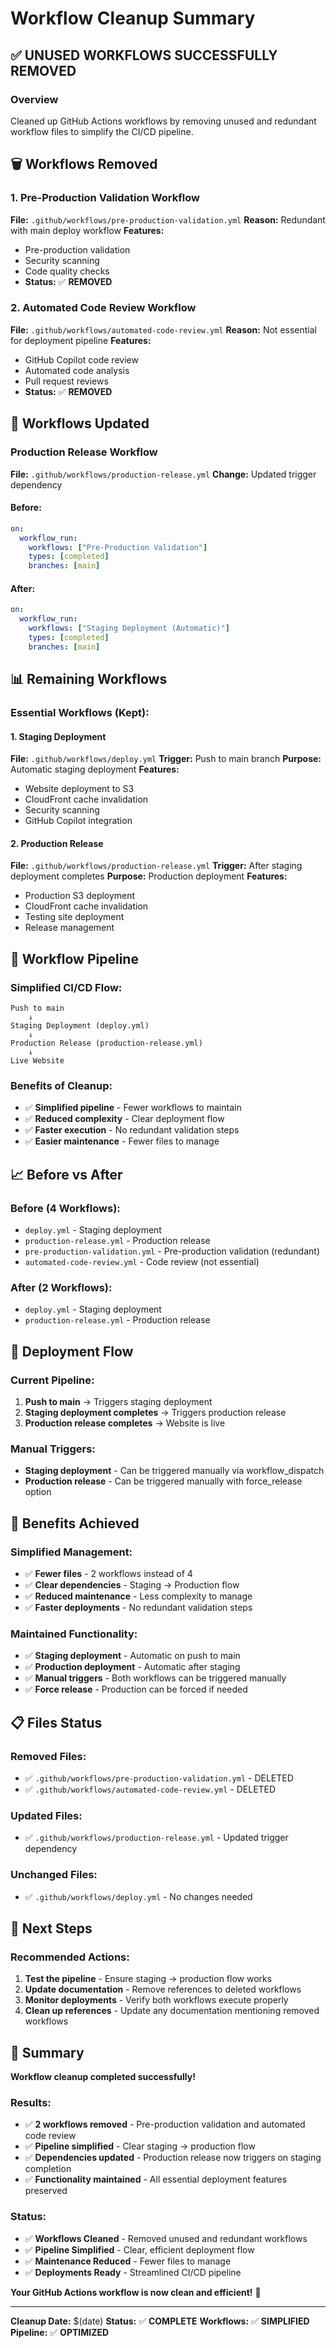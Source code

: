 # Workflow Cleanup Summary

## ✅ **UNUSED WORKFLOWS SUCCESSFULLY REMOVED**

### **Overview**
Cleaned up GitHub Actions workflows by removing unused and redundant workflow files to simplify the CI/CD pipeline.

## 🗑️ **Workflows Removed**

### **1. Pre-Production Validation Workflow**
**File:** `.github/workflows/pre-production-validation.yml`
**Reason:** Redundant with main deploy workflow
**Features:** 
- Pre-production validation
- Security scanning
- Code quality checks
- **Status:** ✅ **REMOVED**

### **2. Automated Code Review Workflow**
**File:** `.github/workflows/automated-code-review.yml`
**Reason:** Not essential for deployment pipeline
**Features:**
- GitHub Copilot code review
- Automated code analysis
- Pull request reviews
- **Status:** ✅ **REMOVED**

## 🔧 **Workflows Updated**

### **Production Release Workflow**
**File:** `.github/workflows/production-release.yml`
**Change:** Updated trigger dependency

#### **Before:**
```yaml
on:
  workflow_run:
    workflows: ["Pre-Production Validation"]
    types: [completed]
    branches: [main]
```

#### **After:**
```yaml
on:
  workflow_run:
    workflows: ["Staging Deployment (Automatic)"]
    types: [completed]
    branches: [main]
```

## 📊 **Remaining Workflows**

### **Essential Workflows (Kept):**

#### **1. Staging Deployment**
**File:** `.github/workflows/deploy.yml`
**Trigger:** Push to main branch
**Purpose:** Automatic staging deployment
**Features:**
- Website deployment to S3
- CloudFront cache invalidation
- Security scanning
- GitHub Copilot integration

#### **2. Production Release**
**File:** `.github/workflows/production-release.yml`
**Trigger:** After staging deployment completes
**Purpose:** Production deployment
**Features:**
- Production S3 deployment
- CloudFront cache invalidation
- Testing site deployment
- Release management

## 🎯 **Workflow Pipeline**

### **Simplified CI/CD Flow:**
```
Push to main
    ↓
Staging Deployment (deploy.yml)
    ↓
Production Release (production-release.yml)
    ↓
Live Website
```

### **Benefits of Cleanup:**
- ✅ **Simplified pipeline** - Fewer workflows to maintain
- ✅ **Reduced complexity** - Clear deployment flow
- ✅ **Faster execution** - No redundant validation steps
- ✅ **Easier maintenance** - Fewer files to manage

## 📈 **Before vs After**

### **Before (4 Workflows):**
- `deploy.yml` - Staging deployment
- `production-release.yml` - Production release
- `pre-production-validation.yml` - Pre-production validation (redundant)
- `automated-code-review.yml` - Code review (not essential)

### **After (2 Workflows):**
- `deploy.yml` - Staging deployment
- `production-release.yml` - Production release

## 🚀 **Deployment Flow**

### **Current Pipeline:**
1. **Push to main** → Triggers staging deployment
2. **Staging deployment completes** → Triggers production release
3. **Production release completes** → Website is live

### **Manual Triggers:**
- **Staging deployment** - Can be triggered manually via workflow_dispatch
- **Production release** - Can be triggered manually with force_release option

## 🎉 **Benefits Achieved**

### **Simplified Management:**
- ✅ **Fewer files** - 2 workflows instead of 4
- ✅ **Clear dependencies** - Staging → Production flow
- ✅ **Reduced maintenance** - Less complexity to manage
- ✅ **Faster deployments** - No redundant validation steps

### **Maintained Functionality:**
- ✅ **Staging deployment** - Automatic on push to main
- ✅ **Production deployment** - Automatic after staging
- ✅ **Manual triggers** - Both workflows can be triggered manually
- ✅ **Force release** - Production can be forced if needed

## 📋 **Files Status**

### **Removed Files:**
- ✅ `.github/workflows/pre-production-validation.yml` - DELETED
- ✅ `.github/workflows/automated-code-review.yml` - DELETED

### **Updated Files:**
- ✅ `.github/workflows/production-release.yml` - Updated trigger dependency

### **Unchanged Files:**
- ✅ `.github/workflows/deploy.yml` - No changes needed

## 🎯 **Next Steps**

### **Recommended Actions:**
1. **Test the pipeline** - Ensure staging → production flow works
2. **Update documentation** - Remove references to deleted workflows
3. **Monitor deployments** - Verify both workflows execute properly
4. **Clean up references** - Update any documentation mentioning removed workflows

## 🎉 **Summary**

**Workflow cleanup completed successfully!**

### **Results:**
- ✅ **2 workflows removed** - Pre-production validation and automated code review
- ✅ **Pipeline simplified** - Clear staging → production flow
- ✅ **Dependencies updated** - Production release now triggers on staging completion
- ✅ **Functionality maintained** - All essential deployment features preserved

### **Status:**
- ✅ **Workflows Cleaned** - Removed unused and redundant workflows
- ✅ **Pipeline Simplified** - Clear, efficient deployment flow
- ✅ **Maintenance Reduced** - Fewer files to manage
- ✅ **Deployments Ready** - Streamlined CI/CD pipeline

**Your GitHub Actions workflow is now clean and efficient!** 🎉

---

**Cleanup Date:** $(date)
**Status:** ✅ **COMPLETE**
**Workflows:** ✅ **SIMPLIFIED**
**Pipeline:** ✅ **OPTIMIZED**
